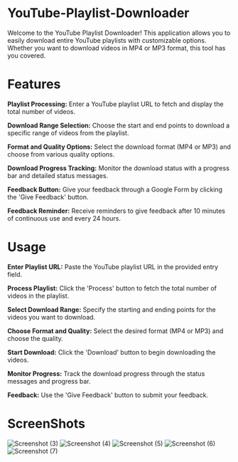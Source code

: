 # YouTube-Playlist-Downloader
Welcome to the YouTube Playlist Downloader! This application allows you to easily download entire YouTube playlists with customizable options. Whether you want to download videos in MP4 or MP3 format, this tool has you covered.

# Features
**Playlist Processing:** Enter a YouTube playlist URL to fetch and display the total number of videos.

**Download Range Selection:** Choose the start and end points to download a specific range of videos from the playlist.

**Format and Quality Options:** Select the download format (MP4 or MP3) and choose from various quality options.

**Download Progress Tracking:** Monitor the download status with a progress bar and detailed status messages.

**Feedback Button:** Give your feedback through a Google Form by clicking the 'Give Feedback' button.

**Feedback Reminder:** Receive reminders to give feedback after 10 minutes of continuous use and every 24 hours.

# Usage
**Enter Playlist URL:** Paste the YouTube playlist URL in the provided entry field.

**Process Playlist:** Click the 'Process' button to fetch the total number of videos in the playlist.

**Select Download Range:** Specify the starting and ending points for the videos you want to download.

**Choose Format and Quality:** Select the desired format (MP4 or MP3) and choose the quality.

**Start Download:** Click the 'Download' button to begin downloading the videos.

**Monitor Progress:** Track the download progress through the status messages and progress bar.

**Feedback:** Use the 'Give Feedback' button to submit your feedback.

# ScreenShots

![Screenshot (3)](https://github.com/user-attachments/assets/a665521a-e04f-4218-943b-8bcea3d8f052)
![Screenshot (4)](https://github.com/user-attachments/assets/cc14f68c-f3d0-4add-8f39-518c625529aa)
![Screenshot (5)](https://github.com/user-attachments/assets/38f4d40d-6a70-4a38-b2e6-58adbd4298ab)
![Screenshot (6)](https://github.com/user-attachments/assets/6df1fc83-0201-439a-b657-c175bcb8ccb9)
![Screenshot (7)](https://github.com/user-attachments/assets/e85f1fb6-3ed4-4c8b-901a-784529e6aa59)
